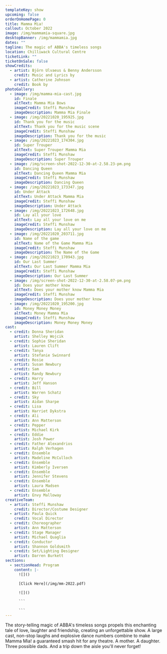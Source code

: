 ```yaml
---
templateKey: show
upcoming: false
orderOnHomePage: 0
title: Mamma Mia!
callout: October 2022
image: /img/mammamia-square.jpg
desktopBanner: /img/mammamia.jpg
dates: ""
tagline: The magic of ABBA's timeless songs
location: Chilliwack Cultural Centre
ticketLink: ""
ticketOnSale: false
showCredits:
  - artist: Björn Ulvaeus & Benny Andersson
    credit: Music and Lyrics by
  - artist: Catherine Johnson
    credit: Book by
photoGallery:
  - image: /img/mamma-mia-cast.jpg
    id: Finale
    altText: Mamma Mia Bows
    imageCredit: Steffi Munshaw
    imageDescription: Mamma Mia Finale
  - image: /img/20221020_195925.jpg
    id: Thank you for the music
    altText: Thank you for the music scene
    imageCredit: Steffi Munshaw
    imageDescription: Thank you for the music
  - image: /img/20221023_174304.jpg
    id: Super Trouper
    altText: Super Trouper Mamma Mia
    imageCredit: Steffi Munshaw
    imageDescription: Super Trouper
  - image: /img/screen-shot-2022-12-30-at-2.58.23-pm.png
    id: Dancing Queen
    altText: Dancing Queen Mamma Mia
    imageCredit: Steffi Munshaw
    imageDescription: Dancing Queen
  - image: /img/20221023_173347.jpg
    id: Under Attack
    altText: Under Attack Mamma Mia
    imageCredit: Steffi Munshaw
    imageDescription: Under Attack
  - image: /img/20221023_172648.jpg
    id: Lay all your love
    altText: Lay all your love on me
    imageCredit: Steffi Munshaw
    imageDescription: Lay all your love on me
  - image: /img/20221020_203711.jpg
    id: Name of the game
    altText: Name of the Game Mamma Mia
    imageCredit: Steffi Munshaw
    imageDescription: The Name of the Game
  - image: /img/20221023_170943.jpg
    id: Our Last Summer
    altText: Our Last Summer Mamma Mia
    imageCredit: Steffi Munshaw
    imageDescription: Our Last Summer
  - image: /img/screen-shot-2022-12-30-at-2.58.07-pm.png
    id: Does your mother know
    altText: Does your mother know Mamma Mia
    imageCredit: Steffi Munshaw
    imageDescription: Does your mother know
  - image: /img/20221020_195200.jpg
    id: Money Money Money
    altText: Money Mamma Mia
    imageCredit: Steffi Munshaw
    imageDescription: Money Money Money
cast:
  - credit: Donna Sheridan
    artist: Shelley Wojcik
  - credit: Sophie Sheridan
    artist: Lauren Clift
  - credit: Tanya
    artist: Stefanie Swinnard
  - credit: Rosie
    artist: Susan Newbury
  - credit: Sam
    artist: Randy Newbury
  - credit: Harry
    artist: Jeff Hanson
  - credit: Bill
    artist: Warren Schatz
  - credit: Sky
    artist: Aidan Sharpe
  - credit: Lisa
    artist: Harriet Dykstra
  - credit: Ali
    artist: Ann Matterson
  - credit: Pepper
    artist: Michael Kirk
  - credit: Eddie
    artist: Josh Power
  - credit: Father Alexandrios
    artist: Ralph Verhagen
  - credit: Ensemble
    artist: Madeline McCulloch
  - credit: Ensemble
    artist: Kimberly Iversen
  - credit: Ensemble
    artist: Jennifer Stevens
  - credit: Ensemble
    artist: Laura Madsen
  - credit: Ensemble
    artist: Envy Malloway
creativeTeam:
  - artist: Steffi Munshaw
    credit: Director/Costume Designer
  - artist: Paula Quick
    credit: Vocal Director
  - credit: Choreographer
    artist: Ann Matterson
  - credit: Stage Manager
    artist: Michael Quaglia
  - credit: Conductor
    artist: Shannon Goldsmith
  - credit: Set/Lighting Designer
    artist: Darren Burkett
sections:
  - sectionHead: Program
    content: |-
      ![]()

      [Click Here](/img/mm-2022.pdf)

      ![]()

      ```

      ```
---
```

The story-telling magic of ABBA's timeless songs propels this enchanting tale of love, laughter and friendship, creating an unforgettable show. A large cast, non-stop laughs and explosive dance numbers combine to make Mamma Mia! a guaranteed smash hit for any theatre. A mother. A daughter. Three possible dads. And a trip down the aisle you'll never forget!